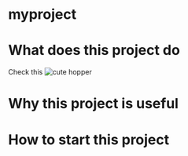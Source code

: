 # myproject
# What does this project do
Check this ![cute hopper](http:http://www.growweedeasy.com/sites/growweedeasy.com/files/example-of-a-gross-leafhopper.jpg)
# Why this project is useful

# How to start this project